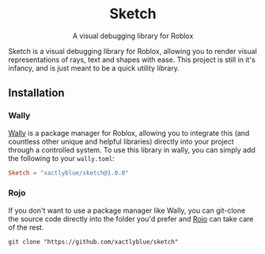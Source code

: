 <div align="center">
    <h1>Sketch</h1>
    <p>A visual debugging library for Roblox</p>
</div>

Sketch is a visual debugging library for Roblox, allowing you to render visual representations of rays, text and shapes with ease.
This project is still in it's infancy, and is just meant to be a quick utility library.

## Installation

### Wally
[Wally](https://github.com/UpliftGames/wally) is a package manager for Roblox, allowing you to integrate this (and countless other unique and helpful libraries)
directly into your project through a controlled system. To use this library in wally, you can simply add the following to your `wally.toml`:

```toml
Sketch = "xactlyblue/sketch@1.0.0"
```

### Rojo
If you don't want to use a package manager like Wally, you can git-clone the source code directly into the folder you'd prefer and [Rojo](https://rojo.space) can take care of the rest.

``git clone "https://github.com/xactlyblue/sketch"``

